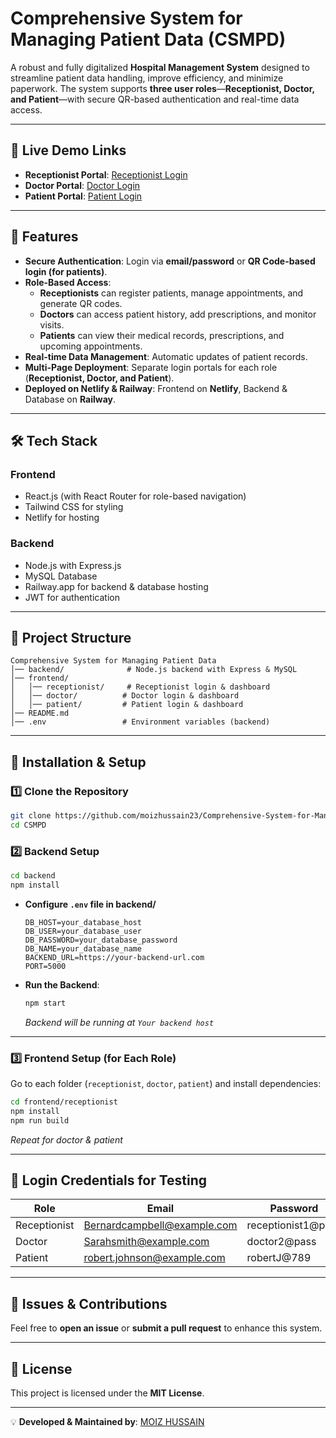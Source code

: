 # **Comprehensive System for Managing Patient Data (CSMPD)**

A robust and fully digitalized **Hospital Management System** designed to streamline patient data handling, improve efficiency, and minimize paperwork. The system supports **three user roles**—**Receptionist, Doctor, and Patient**—with secure QR-based authentication and real-time data access.

---

## **🚀 Live Demo Links**
- **Receptionist Portal**: [Receptionist Login](http://csmpd-receptionist-login.netlify.app)
- **Doctor Portal**: [Doctor Login](http://csmpd-doctor-login.netlify.app)
- **Patient Portal**: [Patient Login](http://csmpd-patient-login.netlify.app)

---

## **🌟 Features**
- **Secure Authentication**: Login via **email/password** or **QR Code-based login (for patients)**.
- **Role-Based Access**:
  - **Receptionists** can register patients, manage appointments, and generate QR codes.
  - **Doctors** can access patient history, add prescriptions, and monitor visits.
  - **Patients** can view their medical records, prescriptions, and upcoming appointments.
- **Real-time Data Management**: Automatic updates of patient records.
- **Multi-Page Deployment**: Separate login portals for each role (**Receptionist, Doctor, and Patient**).
- **Deployed on Netlify & Railway**: Frontend on **Netlify**, Backend & Database on **Railway**.

---

## **🛠️ Tech Stack**
### **Frontend**
- React.js (with React Router for role-based navigation)
- Tailwind CSS for styling
- Netlify for hosting

### **Backend**
- Node.js with Express.js
- MySQL Database
- Railway.app for backend & database hosting
- JWT for authentication

---

## **📌 Project Structure**
```
Comprehensive System for Managing Patient Data
│── backend/              # Node.js backend with Express & MySQL
│── frontend/
│   │── receptionist/     # Receptionist login & dashboard
│   │── doctor/          # Doctor login & dashboard
│   │── patient/         # Patient login & dashboard
│── README.md
│── .env                 # Environment variables (backend)

```

---

## **🔧 Installation & Setup**
### **1️⃣ Clone the Repository**
```sh
git clone https://github.com/moizhussain23/Comprehensive-System-for-Managing-Patient-Data.git
cd CSMPD
```

### **2️⃣ Backend Setup**
```sh
cd backend
npm install
```
- **Configure `.env` file in backend/**
  ```
  DB_HOST=your_database_host
  DB_USER=your_database_user
  DB_PASSWORD=your_database_password
  DB_NAME=your_database_name
  BACKEND_URL=https://your-backend-url.com
  PORT=5000
  ```
- **Run the Backend**:
  ```sh
  npm start
  ```
  _Backend will be running at `Your backend host`_

---

### **3️⃣ Frontend Setup (for Each Role)**
Go to each folder (`receptionist`, `doctor`, `patient`) and install dependencies:
```sh
cd frontend/receptionist
npm install
npm run build
```
_Repeat for doctor & patient_


---

## **🔑 Login Credentials for Testing**
| Role         | Email                        | Password               |
|--------------|------------------------------|------------------------|
| Receptionist | Bernardcampbell@example.com  | receptionist1@pass     |
| Doctor       | Sarahsmith@example.com       | doctor2@pass           |
| Patient      | robert.johnson@example.com   | robertJ@789            |

---

## **📢 Issues & Contributions**
Feel free to **open an issue** or **submit a pull request** to enhance this system.

---

## **📜 License**
This project is licensed under the **MIT License**.

---

💡 **Developed & Maintained by**: [MOIZ HUSSAIN](https://github.com/moizhussain23)
